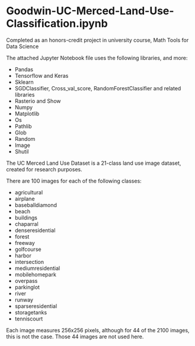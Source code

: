 # Goodwin-UC-Merced-Land-Use-Classification.ipynb
Completed as an honors-credit project in university course, Math Tools for Data Science

The attached Jupyter Notebook file uses the following libraries, and more:
- Pandas
- Tensorflow and Keras
- Sklearn
- SGDClassifier, Cross_val_score, RandomForestClassifier and related libraries
- Rasterio and Show
- Numpy
- Matplotlib
- Os
- Pathlib
- Glob
- Random
- Image
- Shutil


The UC Merced Land Use Dataset is a 21-class land use image dataset, created for research purposes.

There are 100 images for each of the following classes:

- agricultural
- airplane
- baseballdiamond
- beach
- buildings
- chaparral
- denseresidential
- forest
- freeway
- golfcourse
- harbor
- intersection
- mediumresidential
- mobilehomepark
- overpass
- parkinglot
- river
- runway
- sparseresidential
- storagetanks
- tenniscourt


Each image measures 256x256 pixels, although for 44 of the 2100 images, this is not the case. Those 44 images are not used here.

